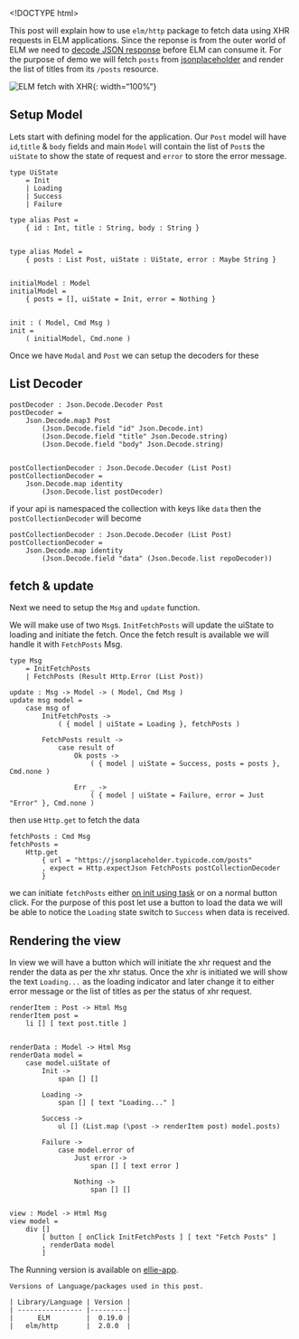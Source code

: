 &lt;!DOCTYPE html&gt;

This post will explain how to use `elm/http` package to fetch data using XHR requests in ELM applications. Since the reponse is from the outer world of ELM we need to [decode JSON response](/2018/06/elm-decoding-json.html) before ELM can consume it. For the purpose of demo we will fetch `posts` from [jsonplaceholder](https://jsonplaceholder.typicode.com/) and render the list of titles from its `/posts` resource.

![ELM fetch with XHR](https://s3.ap-south-1.amazonaws.com/revathskumar-blog-images/2019/elm-http-xhr/elm-http-xhr.png){: width=“100%”}

<a href="#setup" id="setup" class="anchor"><em></em></a>Setup Model
-------------------------------------------------------------------

Lets start with defining model for the application. Our `Post` model will have `id`,`title` & `body` fields and main `Model` will contain the list of `Post`s the `uiState` to show the state of request and `error` to store the error message.

    type UiState
        = Init
        | Loading
        | Success
        | Failure

    type alias Post =
        { id : Int, title : String, body : String }


    type alias Model =
        { posts : List Post, uiState : UiState, error : Maybe String }


    initialModel : Model
    initialModel =
        { posts = [], uiState = Init, error = Nothing }


    init : ( Model, Cmd Msg )
    init =
        ( initialModel, Cmd.none )

Once we have `Modal` and `Post` we can setup the decoders for these

<a href="#list-decoder" id="list-decoder" class="anchor"><em></em></a>List Decoder
----------------------------------------------------------------------------------

    postDecoder : Json.Decode.Decoder Post
    postDecoder =
        Json.Decode.map3 Post
            (Json.Decode.field "id" Json.Decode.int)
            (Json.Decode.field "title" Json.Decode.string)
            (Json.Decode.field "body" Json.Decode.string)


    postCollectionDecoder : Json.Decode.Decoder (List Post)
    postCollectionDecoder =
        Json.Decode.map identity
            (Json.Decode.list postDecoder)

if your api is namespaced the collection with keys like `data` then the `postCollectionDecoder` will become

    postCollectionDecoder : Json.Decode.Decoder (List Post)
    postCollectionDecoder =
        Json.Decode.map identity
            (Json.Decode.field "data" (Json.Decode.list repoDecoder))

<a href="#fetch-update" id="fetch-update" class="anchor"><em></em></a>fetch & update
------------------------------------------------------------------------------------

Next we need to setup the `Msg` and `update` function.

We will make use of two `Msg`s. `InitFetchPosts` will update the uiState to loading and initiate the fetch. Once the fetch result is available we will handle it with `FetchPosts` Msg.

    type Msg
        = InitFetchPosts
        | FetchPosts (Result Http.Error (List Post))

    update : Msg -> Model -> ( Model, Cmd Msg )
    update msg model =
        case msg of
            InitFetchPosts ->
                ( { model | uiState = Loading }, fetchPosts )

            FetchPosts result ->
                case result of
                    Ok posts ->
                        ( { model | uiState = Success, posts = posts }, Cmd.none )

                    Err _ ->
                        ( { model | uiState = Failure, error = Just "Error" }, Cmd.none )

then use `Http.get` to fetch the data

    fetchPosts : Cmd Msg
    fetchPosts =
        Http.get
            { url = "https://jsonplaceholder.typicode.com/posts"
            , expect = Http.expectJson FetchPosts postCollectionDecoder
            }

we can initiate `fetchPosts` either [on init using task](/2018/11/elm-send-command-on-init.html) or on a normal button click. For the purpose of this post let use a button to load the data we will be able to notice the `Loading` state switch to `Success` when data is received.

<a href="#view" id="view" class="anchor"><em></em></a>Rendering the view
------------------------------------------------------------------------

In view we will have a button which will initiate the xhr request and the render the data as per the xhr status. Once the xhr is initiated we will show the text `Loading...` as the loading indicator and later change it to either error message or the list of titles as per the status of xhr request.

    renderItem : Post -> Html Msg
    renderItem post =
        li [] [ text post.title ]


    renderData : Model -> Html Msg
    renderData model =
        case model.uiState of
            Init ->
                span [] []

            Loading ->
                span [] [ text "Loading..." ]

            Success ->
                ul [] (List.map (\post -> renderItem post) model.posts)

            Failure ->
                case model.error of
                    Just error ->
                        span [] [ text error ]

                    Nothing ->
                        span [] []


    view : Model -> Html Msg
    view model =
        div []
            [ button [ onClick InitFetchPosts ] [ text "Fetch Posts" ]
            , renderData model
            ]

The Running version is available on [ellie-app](https://ellie-app.com/5rmGSL6kbB4a1).

    Versions of Language/packages used in this post.

    | Library/Language | Version |
    | ---------------- |---------|
    |      ELM         |  0.19.0 |
    |   elm/http       |  2.0.0  |
